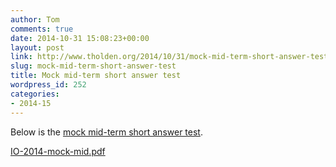 ```yaml
---
author: Tom
comments: true
date: 2014-10-31 15:08:23+00:00
layout: post
link: http://www.tholden.org/2014/10/31/mock-mid-term-short-answer-test/
slug: mock-mid-term-short-answer-test
title: Mock mid-term short answer test
wordpress_id: 252
categories:
- 2014-15
---
```


Below is the [mock mid-term short answer test](http://www.tholden.org/wp-content/uploads/2014/10/IO-2014-mock-mid.pdf).






[IO-2014-mock-mid.pdf](http://www.tholden.org/wp-content/uploads/2014/10/IO-2014-mock-mid.pdf)



